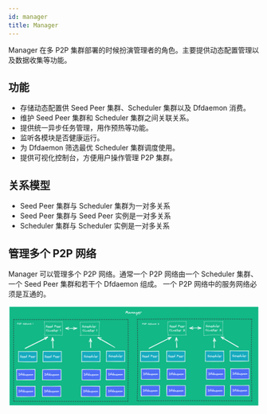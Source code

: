 ```yaml
---
id: manager
title: Manager
---
```


Manager 在多 P2P 集群部署的时候扮演管理者的角色。主要提供动态配置管理以及数据收集等功能。

## 功能

- 存储动态配置供 Seed Peer 集群、Scheduler 集群以及 Dfdaemon 消费。
- 维护 Seed Peer 集群和 Scheduler 集群之间关联关系。
- 提供统一异步任务管理，用作预热等功能。
- 监听各模块是否健康运行。
- 为 Dfdaemon 筛选最优 Scheduler 集群调度使用。
- 提供可视化控制台，方便用户操作管理 P2P 集群。

## 关系模型

- Seed Peer 集群与 Scheduler 集群为一对多关系
- Seed Peer 集群与 Seed Peer 实例是一对多关系
- Scheduler 集群与 Scheduler 实例是一对多关系

## 管理多个 P2P 网络

Manager 可以管理多个 P2P 网络。通常一个 P2P 网络由一个 Scheduler 集群、一个 Seed Peer 集群和若干个 Dfdaemon 组成。
一个 P2P 网络中的服务网络必须是互通的。

![manage-multiple-p2p-networks](../../resource/architecture/manage-multiple-p2p-networks.png)
